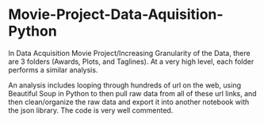 # Movie-Project-Data-Aquisition-Python


In Data Acquisition Movie Project/Increasing Granularity of the Data, there are 3 folders (Awards, Plots, and Taglines).
At a very high level, each folder performs a similar analysis.  

An analysis includes looping through hundreds of url on the web, using Beautiful Soup in Python to then pull raw data from all of these url links, 
and then clean/organize the raw data and export it into another notebook with the json library.  The code is very well commented.
